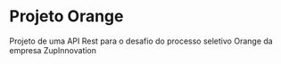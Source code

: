 # Projeto Orange
 Projeto de uma API Rest para o desafio do processo seletivo Orange da empresa ZupInnovation
